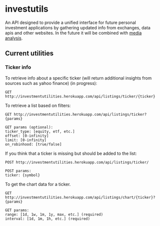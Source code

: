 # investutils

An API designed to provide a unified interface for future personal investment applications by gathering updated info from exchanges, data apis and other websites. In the future it will be combined with [media analysis]().

## Current utilities

### Ticker info

To retrieve info about a specific ticker (will return additional insights from sources such as yahoo finance) (in progress):

```
GET http://investmentutilities.herokuapp.com/api/listings/ticker/{ticker}
```

To retrieve a list based on filters:

```
GET http://investmentutilities.herokuapp.com/api/listings/ticker?{params}

GET params (optional):
ticker_type: [equity, etf, etc.]
offset: [0-infinity]
limit: [0-infinity]
on_robinhood: [true/false]
```

If you think that a ticker is missing but should be added to the list:

```
POST http://investmentutilities.herokuapp.com/api/listings/ticker/

POST params:
ticker: {symbol}
```

To get the chart data for a ticker.

```
GET http://investmentutilities.herokuapp.com/api/listings/chart/{ticker}?{params}

GET params:
range: [1d, 1w, 1m, 1y, max, etc.] (required)
interval: [1d, 1m, 1h, etc.] (required)
```

